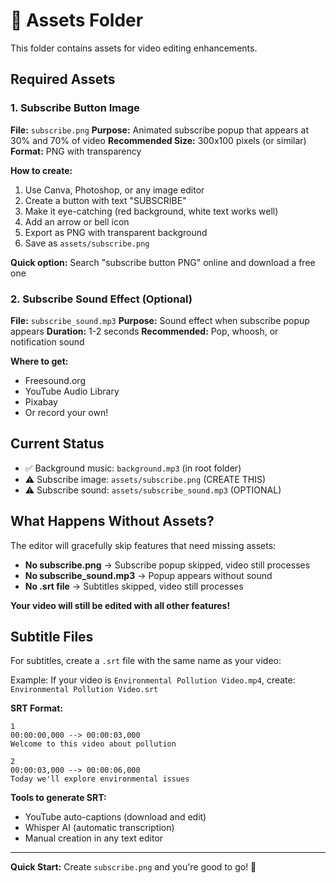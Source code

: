 # 📁 Assets Folder

This folder contains assets for video editing enhancements.

## Required Assets

### 1. Subscribe Button Image
**File:** `subscribe.png`
**Purpose:** Animated subscribe popup that appears at 30% and 70% of video
**Recommended Size:** 300x100 pixels (or similar)
**Format:** PNG with transparency

**How to create:**
1. Use Canva, Photoshop, or any image editor
2. Create a button with text "SUBSCRIBE" 
3. Make it eye-catching (red background, white text works well)
4. Add an arrow or bell icon
5. Export as PNG with transparent background
6. Save as `assets/subscribe.png`

**Quick option:** Search "subscribe button PNG" online and download a free one

### 2. Subscribe Sound Effect (Optional)
**File:** `subscribe_sound.mp3`
**Purpose:** Sound effect when subscribe popup appears
**Duration:** 1-2 seconds
**Recommended:** Pop, whoosh, or notification sound

**Where to get:**
- Freesound.org
- YouTube Audio Library
- Pixabay
- Or record your own!

## Current Status

- ✅ Background music: `background.mp3` (in root folder)
- ⚠️ Subscribe image: `assets/subscribe.png` (CREATE THIS)
- ⚠️ Subscribe sound: `assets/subscribe_sound.mp3` (OPTIONAL)

## What Happens Without Assets?

The editor will gracefully skip features that need missing assets:

- **No subscribe.png** → Subscribe popup skipped, video still processes
- **No subscribe_sound.mp3** → Popup appears without sound
- **No .srt file** → Subtitles skipped, video still processes

**Your video will still be edited with all other features!**

## Subtitle Files

For subtitles, create a `.srt` file with the same name as your video:

Example: If your video is `Environmental Pollution Video.mp4`, create:
`Environmental Pollution Video.srt`

**SRT Format:**
```
1
00:00:00,000 --> 00:00:03,000
Welcome to this video about pollution

2
00:00:03,000 --> 00:00:06,000
Today we'll explore environmental issues
```

**Tools to generate SRT:**
- YouTube auto-captions (download and edit)
- Whisper AI (automatic transcription)
- Manual creation in any text editor

---

**Quick Start:** Create `subscribe.png` and you're good to go! 🚀
